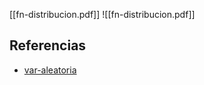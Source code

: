 [[fn-distribucion.pdf]]
![[fn-distribucion.pdf]]

## Referencias
- [var-aleatoria](./var-aleatoria.md)
